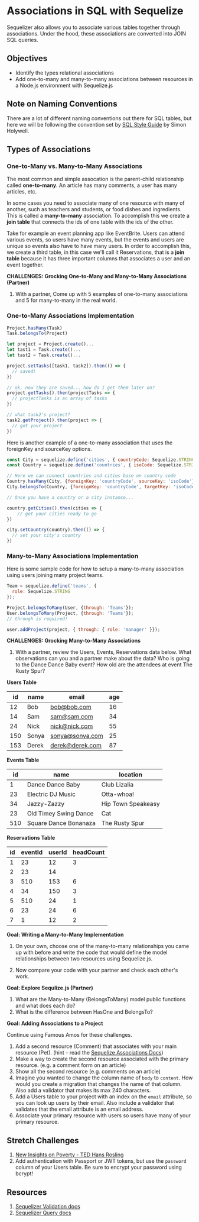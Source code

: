 # Associations in SQL with Sequelize

Sequelizer also allows you to associate various tables together through associations. Under the hood, these associations are converted into JOIN SQL queries.

## Objectives

* Identify the types relational associations
* Add one-to-many and many-to-many associations between resources in a Node.js environment with Sequelize.js

## Note on Naming Conventions

There are a lot of different naming conventions out there for SQL tables, but here we will be following the convention set by [SQL Style Guide](http://www.sqlstyle.guide/) by Simon Holywell.

## Types of Associations

### One-to-Many vs. Many-to-Many Associations

The most common and simple assocation is the parent-child relationship called **one-to-many**. An article has many comments, a user has many articles, etc.

In some cases you need to associate many of one resource with many of another, such as teachers and students, or food dishes and ingredients. This is called a **many-to-many** association. To accomplish this we create a **join table** that connects the ids of one table with the ids of the other.

Take for example an event planning app like EventBrite. Users can attend various events, so users have many events, but the events and users are unique so events also have to have many users. In order to accomplish this, we create a third table, in this case we'll call it Reservations, that is a **join table** because it has three important columns that associates a user and an event together.

**CHALLENGES: Grocking One-to-Many and Many-to-Many Associations (Partner)**

1. With a partner, Come up with 5 examples of one-to-many associations and 5 for many-to-many in the real world.

### One-to-Many Associations Implementation

```js
Project.hasMany(Task)
Task.belongsTo(Project)

let project = Project.create()...
let tast1 = Task.create()...
let tast2 = Task.create()...

project.setTasks([task1, task2]).then(() => {
  // saved!
})

// ok, now they are saved... how do I get them later on?
project.getTasks().then(projectTasks => {
  // projectTasks is an array of tasks
})

// what task2's project?
task2.getProject().then(project => {
  // got your project
})

```

Here is another example of a one-to-many association that uses the foreignKey and sourceKey options.

```js
const City = sequelize.define('cities', { countryCode: Sequelize.STRING });
const Country = sequelize.define('countries', { isoCode: Sequelize.STRING });

// Here we can connect countries and cities base on country code
Country.hasMany(City, {foreignKey: 'countryCode', sourceKey: 'isoCode'});
City.belongsTo(Country, {foreignKey: 'countryCode', targetKey: 'isoCode'});

// Once you have a country or a city instance...

country.getCities().then(cities => {
    // got your cities ready to go
})

city.setCountry(country).then(() => {
  // set your city's country
})
```

### Many-to-Many Associations Implementation

Here is some sample code for how to setup a many-to-many association using users joining many project teams.

```js
Team = sequelize.define('teams', {
  role: Sequelize.STRING
});

Project.belongsToMany(User, {through: 'Teams'});
User.belongsToMany(Project, {through: 'Teams'});
// through is required!

user.addProject(project, { through: { role: 'manager' }});
```

**CHALLENGES: Grocking Many-to-Many Associations**

1. With a partner, review the Users, Events, Reservations data below. What observations can you and a partner make about the data? Who is going to the Dance Dance Baby event? How old are the attendees at event The Rusty Spur?

**Users Table**

| id | name  | email | age |
| -- | ----  | ------| ------ |
| 12  | Bob   | bob@bob.com  | 16  |
| 14  | Sam   | sam@sam.com  | 34  |
| 24  | Nick | nick@nick.com  | 55  |
| 150  | Sonya | sonya@sonya.com  | 25  |
| 153  | Derek | derek@derek.com  | 87  |

**Events Table**

| id | name  | location |
| -- | ---- | ------ |
| 1  | Dance Dance Baby | Club Lizalia  |
| 23  | Electric DJ Music | Otta-whoa!  |
| 34  | Jazzy-Zazzy | Hip Town Speakeasy  |
| 23  | Old Timey Swing Dance  | Cat  |
| 510  | Square Dance Bonanaza | The Rusty Spur  |

**Reservations Table**

| id | eventId  | userId | headCount |
| -- | ----  | ------| ------ |
| 1  | 23   | 12  | 3|
| 2  | 23 | 14  | | 2 |
| 3  | 510 | 153  | 6 |
| 4  | 34  | 150  | 3 |
| 5  | 510 | 24  | 1 |
| 6  | 23 | 24  | 6 |
| 7  | 1 | 12  | 2 |


**Goal: Writing a Many-to-Many Implementation**

1. On your own, choose one of the many-to-many relationships you came up with before and write the code that would define the model relationships between two resources using Sequelize.js.

1. Now compare your code with your partner and check each other's work.

**Goal: Explore Sequlize.js (Partner)**

1. What are the Many-to-Many (BelongsToMany) model public functions and what does each do?
1. What is the difference between HasOne and BelongsTo?

**Goal: Adding Associations to a Project**

Continue using Famous Amos for these challenges.

1. Add a second resource (Comment) that associates with your main resource (Pet). (hint - read the [Sequelize Associations Docs](http://docs.sequelizejs.com/manual/tutorial/associations.html))
1. Make a way to create the second resource associated with the primary resource. (e.g. a comment form on an article)
1. Show all the second resource (e.g. comments on an article)
1. Imagine you wanted to change the column name of `body` to `content`. How would you create a migration that changes the name of that column. Also add a validator that makes its max 240 characters.
1. Add a Users table to your project with an index on the `email` attribute, so you can look up users by their email. Also include a validator that validates that the email attribute is an email address.
1. Associate your primary resource with users so users have many of your primary resource.

## Stretch Challenges

1. [New Insights on Poverty - TED Hans Rosling](https://www.ted.com/talks/hans_rosling_reveals_new_insights_on_poverty)
1. Add authentication with Passport or JWT tokens, but use the `password` column of your Users table. Be sure to encrypt your password using bcrypt!

## Resources

1. [Sequelizer Validation docs](http://docs.sequelizejs.com/manual/tutorial/models-definition.html#validations)
1. [Sequelizer Query docs](http://docs.sequelizejs.com/manual/tutorial/querying.html)
